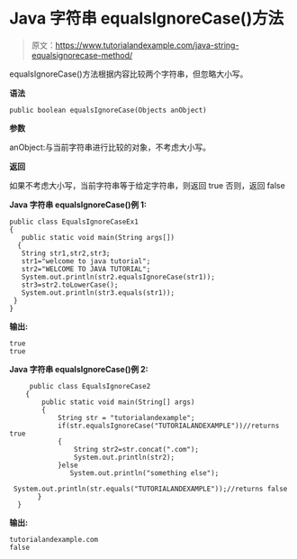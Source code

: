 # Java 字符串 equalsIgnoreCase()方法

> 原文：<https://www.tutorialandexample.com/java-string-equalsignorecase-method/>

equalsIgnoreCase()方法根据内容比较两个字符串，但忽略大小写。

**语法**

```
public boolean equalsIgnoreCase(Objects anObject)
```

**参数**

anObject:与当前字符串进行比较的对象，不考虑大小写。

**返回**

如果不考虑大小写，当前字符串等于给定字符串，则返回 true 否则，返回 false

**Java 字符串 equalsIgnoreCase()例 1:**

```
public class EqualsIgnoreCaseEx1
{ 
   public static void main(String args[])
  { 
   String str1,str2,str3;
   str1="welcome to java tutorial";
   str2="WELCOME TO JAVA TUTORIAL";
   System.out.println(str2.equalsIgnoreCase(str1));
   str3=str2.toLowerCase();
   System.out.println(str3.equals(str1));   
 }
}
```

**输出:**

```
true
true
```

**Java 字符串 equalsIgnoreCase()例 2:**

```
     public class EqualsIgnoreCase2
    { 
        public static void main(String[] args)
        { 
            String str = "tutorialandexample";    
            if(str.equalsIgnoreCase("TUTORIALANDEXAMPLE"))//returns true
            { 
                String str2=str.concat(".com");
                System.out.println(str2);
            }else
               System.out.println("something else");         
         System.out.println(str.equals("TUTORIALANDEXAMPLE"));//returns false
       } 
  }
```

**输出:**

```
tutorialandexample.com
false
```